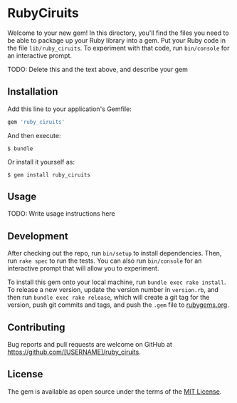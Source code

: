 # RubyCiruits

Welcome to your new gem! In this directory, you'll find the files you need to be able to package up your Ruby library into a gem. Put your Ruby code in the file `lib/ruby_ciruits`. To experiment with that code, run `bin/console` for an interactive prompt.

TODO: Delete this and the text above, and describe your gem

## Installation

Add this line to your application's Gemfile:

```ruby
gem 'ruby_ciruits'
```

And then execute:

    $ bundle

Or install it yourself as:

    $ gem install ruby_ciruits

## Usage

TODO: Write usage instructions here

## Development

After checking out the repo, run `bin/setup` to install dependencies. Then, run `rake spec` to run the tests. You can also run `bin/console` for an interactive prompt that will allow you to experiment.

To install this gem onto your local machine, run `bundle exec rake install`. To release a new version, update the version number in `version.rb`, and then run `bundle exec rake release`, which will create a git tag for the version, push git commits and tags, and push the `.gem` file to [rubygems.org](https://rubygems.org).

## Contributing

Bug reports and pull requests are welcome on GitHub at https://github.com/[USERNAME]/ruby_ciruits.

## License

The gem is available as open source under the terms of the [MIT License](https://opensource.org/licenses/MIT).
